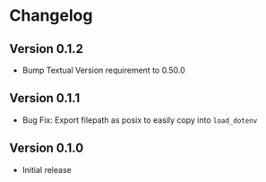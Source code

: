 # Changelog

## Version 0.1.2
- Bump Textual Version requirement to 0.50.0
## Version 0.1.1
- Bug Fix: Export filepath as posix to easily copy into `load_dotenv`

## Version 0.1.0
- Initial release
